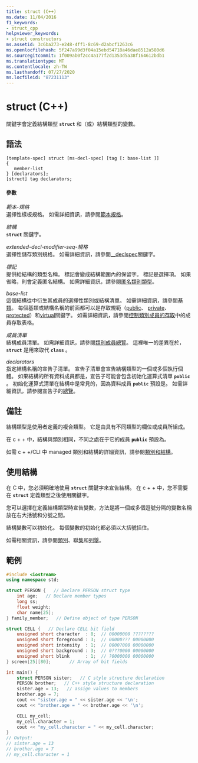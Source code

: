 ```yaml
---
title: struct (C++)
ms.date: 11/04/2016
f1_keywords:
- struct_cpp
helpviewer_keywords:
- struct constructors
ms.assetid: 3c6ba273-e248-4ff1-8c69-d2abcf1263c6
ms.openlocfilehash: 5f247a99d3f04a15ebd54718a46dae8512a580d6
ms.sourcegitcommit: 1f009ab0f2cc4a177f2d1353d5a38f164612bdb1
ms.translationtype: MT
ms.contentlocale: zh-TW
ms.lasthandoff: 07/27/2020
ms.locfileid: "87231113"
---
```

# <a name="struct-c"></a>struct (C++)

關鍵字會定義結構類型 **`struct`** 和（或）結構類型的變數。

## <a name="syntax"></a>語法

```
[template-spec] struct [ms-decl-spec] [tag [: base-list ]]
{
   member-list
} [declarators];
[struct] tag declarators;
```

#### <a name="parameters"></a>參數

*範本-規格*<br/>
選擇性樣板規格。 如需詳細資訊，請參閱[範本規格](templates-cpp.md)。

*結構*<br/>
**`struct`** 關鍵字。

*extended-decl-modifier-seq-規格*<br/>
選擇性儲存類別規格。 如需詳細資訊，請參閱[__declspec](../cpp/declspec.md)關鍵字。

*標記*<br/>
提供給結構的類型名稱。 標記會變成結構範圍內的保留字。 標記是選擇項。 如果省略，則會定義匿名結構。 如需詳細資訊，請參閱[匿名類別類型](../cpp/anonymous-class-types.md)。

*base-list*<br/>
這個結構從中衍生其成員的選擇性類別或結構清單。 如需詳細資訊，請參閱[基類](../cpp/base-classes.md)。 每個基類或結構名稱的前面都可以是存取規範（[public](../cpp/public-cpp.md)、 [private](../cpp/private-cpp.md)、 [protected](../cpp/protected-cpp.md)）和[virtual](../cpp/virtual-cpp.md)關鍵字。 如需詳細資訊，請參閱[控制類別成員的存取](member-access-control-cpp.md)中的成員存取表格。

*成員清單*<br/>
結構成員清單。 如需詳細資訊，請參閱[類別成員總覽](../cpp/class-member-overview.md)。 這裡唯一的差異在於， **`struct`** 是用來取代 **`class`** 。

*declarators*<br/>
指定結構名稱的宣告子清單。 宣告子清單會宣告結構類型的一個或多個執行個體。 如果結構的所有資料成員都是，宣告子可能會包含初始化運算式清單 **`public`** 。 初始化運算式清單在結構中是常見的，因為資料成員 **`public`** 預設是。  如需詳細資訊，請參閱宣告子的[總覽](../cpp/overview-of-declarators.md)。

## <a name="remarks"></a>備註

結構類型是使用者定義的複合類型。 它是由具有不同類型的欄位或成員所組成。

在 c + + 中，結構與類別相同，不同之處在于它的成員 **`public`** 預設為。

如需 c + +/CLI 中 managed 類別和結構的詳細資訊，請參閱[類別和結構](../extensions/classes-and-structs-cpp-component-extensions.md)。

## <a name="using-a-structure"></a>使用結構

在 C 中，您必須明確地使用 **`struct`** 關鍵字來宣告結構。 在 c + + 中，您不需要在 **`struct`** 定義類型之後使用關鍵字。

您可以選擇在定義結構類型時宣告變數，方法是將一個或多個逗號分隔的變數名稱放在右大括號和分號之間。

結構變數可以初始化。 每個變數的初始化都必須以大括號括住。

如需相關資訊，請參閱[類別](../cpp/class-cpp.md)、聯[集](../cpp/unions.md)和[列舉](../cpp/enumerations-cpp.md)。

## <a name="example"></a>範例

```cpp
#include <iostream>
using namespace std;

struct PERSON {   // Declare PERSON struct type
    int age;   // Declare member types
    long ss;
    float weight;
    char name[25];
} family_member;   // Define object of type PERSON

struct CELL {   // Declare CELL bit field
    unsigned short character  : 8;  // 00000000 ????????
    unsigned short foreground : 3;  // 00000??? 00000000
    unsigned short intensity  : 1;  // 0000?000 00000000
    unsigned short background : 3;  // 0???0000 00000000
    unsigned short blink      : 1;  // ?0000000 00000000
} screen[25][80];       // Array of bit fields

int main() {
    struct PERSON sister;   // C style structure declaration
    PERSON brother;   // C++ style structure declaration
    sister.age = 13;   // assign values to members
    brother.age = 7;
    cout << "sister.age = " << sister.age << '\n';
    cout << "brother.age = " << brother.age << '\n';

    CELL my_cell;
    my_cell.character = 1;
    cout << "my_cell.character = " << my_cell.character;
}
// Output:
// sister.age = 13
// brother.age = 7
// my_cell.character = 1
```
